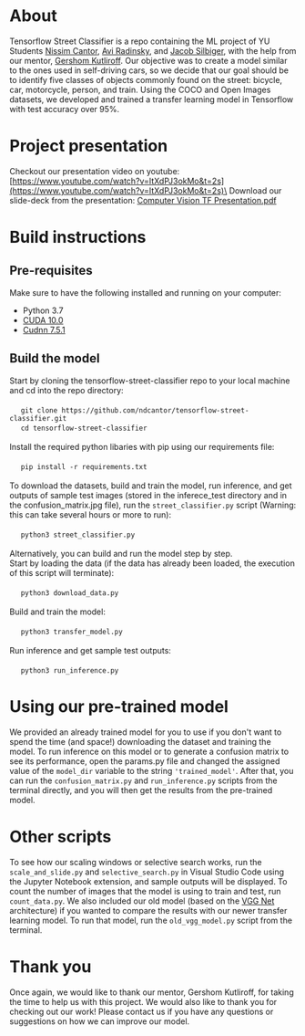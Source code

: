 # About

Tensorflow Street Classifier is a repo containing the ML project of YU Students [Nissim Cantor](https://www.linkedin.com/in/nissim-cantor-b1988b19a/), 
[Avi Radinsky](https://www.linkedin.com/in/avi-radinsky/), and [Jacob Silbiger](https://www.linkedin.com/in/jacob-silbiger-0521081b5/), with the help 
from our mentor, [Gershom Kutliroff](https://www.linkedin.com/in/gershom-kutliroff-9a89611/). Our objective was to create a model similar to the ones 
used in self-driving cars, so we decide that our goal should be to identify five classes of objects commonly found on the street: bicycle, car, motorcycle,
person, and train. Using the COCO and Open Images datasets, we developed and trained a transfer learning model in Tensorflow with test accuracy over 95%.

# Project presentation

Checkout our presentation video on youtube: [https://www.youtube.com/watch?v=ItXdPJ3okMo&t=2s](https://www.youtube.com/watch?v=ItXdPJ3okMo&t=2s)\
Download our slide-deck from the presentation: [Computer Vision TF Presentation.pdf](https://github.com/ndcantor/tensorflow-street-classifier/files/6940793/Computer.Vision.TF.Presentation.pdf)

# Build instructions

## Pre-requisites
Make sure to have the following installed and running on your computer:

- Python 3.7
- [CUDA 10.0](https://developer.nvidia.com/cuda-10.0-download-archive)
- [Cudnn 7.5.1](https://developer.nvidia.com/cudnn)

## Build the model
Start by cloning the tensorflow-street-classifier repo to your local machine and cd into the repo directory:\
\
&nbsp;&nbsp;&nbsp;&nbsp; `git clone https://github.com/ndcantor/tensorflow-street-classifier.git`\
&nbsp;&nbsp;&nbsp;&nbsp; `cd tensorflow-street-classifier`\
\
Install the required python libaries with pip using our requirements file:\
\
&nbsp;&nbsp;&nbsp;&nbsp; `pip install -r requirements.txt`\
\
To download the datasets, build and train the model, run inference, and get outputs of sample test images (stored in the inferece_test directory and in the confusion_matrix.jpg 
file), run the `street_classifier.py` script (Warning: this can take several hours or more to run):\
\
&nbsp;&nbsp;&nbsp;&nbsp; `python3 street_classifier.py`\
\
Alternatively, you can build and run the model step by step.\
Start by loading the data (if the data has already been loaded, the execution of this script will terminate):\
\
&nbsp;&nbsp;&nbsp;&nbsp; `python3 download_data.py`\
\
Build and train the model:\
\
&nbsp;&nbsp;&nbsp;&nbsp; `python3 transfer_model.py`\
\
Run inference and get sample test outputs:\
\
&nbsp;&nbsp;&nbsp;&nbsp; `python3 run_inference.py`

# Using our pre-trained model
We provided an already trained model for you to use if you don't want to spend the time (and space!) downloading the dataset and training the model.
To run inference on this model or to generate a confusion matrix to see its performance, open the params.py file and changed the assigned value
of the `model_dir` variable to the string `'trained_model'`. After that, you can run the `confusion_matrix.py` and `run_inference.py` scripts from the
terminal directly, and you will then get the results from the pre-trained model.

# Other scripts
To see how our scaling windows or selective search works, run the `scale_and_slide.py` and `selective_search.py` in Visual Studio Code using the Jupyter Notebook extension, and
sample outputs will be displayed. To count the number of images that the model is using to train and test, run `count_data.py`. We also included our old model (based on the [VGG Net](https://en.everybodywiki.com/VGG_Net) architecture) if you wanted to compare the results with our newer transfer learning model. To run that model, run the
`old_vgg_model.py` script from the terminal.

# Thank you
Once again, we would like to thank our mentor, Gershom Kutliroff, for taking the time to help us with this project. We would also like to thank you for checking out our work! 
Please contact us if you have any questions or suggestions on how we can improve our model.

